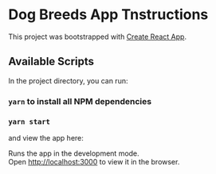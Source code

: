 # Dog Breeds App Tnstructions

This project was bootstrapped with [Create React App](https://github.com/facebook/create-react-app).

## Available Scripts

In the project directory, you can run:

### `yarn` to install all NPM dependencies

### `yarn start`

and view the app here: 

Runs the app in the development mode.\
Open [http://localhost:3000](http://localhost:3000) to view it in the browser.
